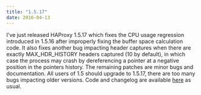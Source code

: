 ```yaml
---
title: "1.5.17"
date: 2016-04-13
---
```


I've just released HAProxy 1.5.17 which fixes the CPU usage regression introduced in 1.5.16 after improperly fixing the buffer space calculation code. It also fixes another bug impacting header captures when there are exactly MAX\_HDR\_HISTORY headers captured (10 by default), in which case the process may crash by dereferencing a pointer at a negative position in the pointers history. The remaining patches are minor bugs and documentation. All users of 1.5 should upgrade to 1.5.17, there are too many bugs impacting older versions. Code and changelog are available [here](/download/1.5/src/) as usual.
